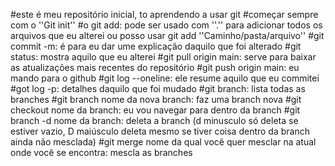 #este é meu repositório inicial, to aprendendo a usar git
#começar sempre com o ''Git init''
#o git add: pode ser usado com ''.'' para adicionar todos os arquivos que eu alterei ou posso usar git add ''Caminho/pasta/arquivo''
#git commit -m: é para eu dar ume explicação daquilo que foi alterado
#git status: mostra aquilo que eu alterei
#git pull  origin main: serve para baixar as atualizações mais recentes do repositório
#git push origin main: eu mando para o github
#git log --oneline: ele resume aquilo que eu commitei
#got log -p: detalhes daquilo que foi mudado
#git branch: lista todas as branches
#git branch nome da nova branch: faz uma branch nova
#git checkout nome da branch: eu vou navegar para dentro da branch
#git branch -d nome da branch: deleta a branch (d minusculo só deleta se estiver vazio, D maiúsculo deleta mesmo se tiver coisa dentro da branch ainda não mesclada)
#git merge nome da qual você quer mesclar na atual onde você se encontra: mescla as branches
